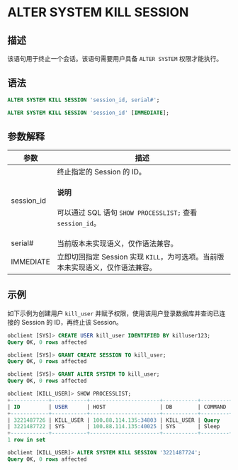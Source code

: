 # ALTER SYSTEM KILL SESSION

## 描述

该语句用于终止一个会话。该语句需要用户具备 `ALTER SYSTEM` 权限才能执行。

## 语法

```sql
ALTER SYSTEM KILL SESSION 'session_id, serial#';

ALTER SYSTEM KILL SESSION 'session_id' [IMMEDIATE];
```

## 参数解释

|       参数        |                   描述                                   |
|-----------------|------------------------------------------------------------|
| session_id      | 终止指定的 Session 的 ID。<main id="notice" type='explain'><h4>说明</h4><p> 可以通过 SQL 语句 <code>SHOW PROCESSLIST;</code> 查看 <code>session_id</code>。</p></main>  |
| serial#   | 当前版本未实现语义，仅作语法兼容。 |
| IMMEDIATE | 立即切回指定 Session 实现 `KILL`，为可选项。当前版本未实现语义，仅作语法兼容。|

## 示例

如下示例为创建用户 `kill_user` 并赋予权限，使用该用户登录数据库并查询已连接的 Session 的 ID，再终止该 Session。

```sql
obclient [SYS]> CREATE USER kill_user IDENTIFIED BY killuser123;
Query OK, 0 rows affected

obclient [SYS]> GRANT CREATE SESSION TO kill_user;
Query OK, 0 rows affected

obclient [SYS]> GRANT ALTER SYSTEM TO kill_user;
Query OK, 0 rows affected

obclient [KILL_USER]> SHOW PROCESSLIST;
+------------+-----------+----------------------+-----------+---------+------+--------+------------------+
| ID         | USER      | HOST                 | DB        | COMMAND | TIME | STATE  | INFO             |
+------------+-----------+----------------------+-----------+---------+------+--------+------------------+
| 3221487726 | KILL_USER | 100.88.114.135:34803 | KILL_USER | Query   |    0 | ACTIVE | SHOW PROCESSLIST |
| 3221487722 | SYS       | 100.88.114.135:40025 | SYS       | Sleep   |   93 | SLEEP  | NULL             |
+------------+-----------+----------------------+-----------+---------+------+--------+------------------+
1 row in set

obclient [KILL_USER]> ALTER SYSTEM KILL SESSION '3221487724';
Query OK, 0 rows affected
```
